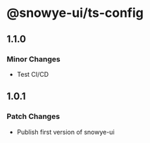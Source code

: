 # @snowye-ui/ts-config

## 1.1.0

### Minor Changes

- Test CI/CD

## 1.0.1

### Patch Changes

- Publish first version of snowye-ui
